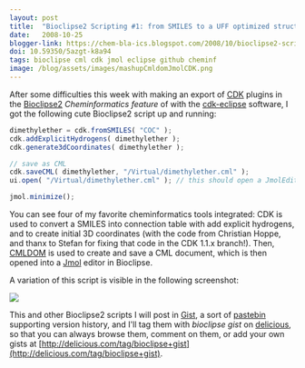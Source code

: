 ```yaml
---
layout: post
title:  "Bioclipse2 Scripting #1: from SMILES to a UFF optimized structure in Jmol"
date:   2008-10-25
blogger-link: https://chem-bla-ics.blogspot.com/2008/10/bioclipse2-scripting-1-from-smiles-to.html
doi: 10.59350/5azgt-k8a94
tags: bioclipse cml cdk jmol eclipse github cheminf
image: /blog/assets/images/mashupCmldomJmolCDK.png
---
```


After some difficulties this week with making an export of [CDK](http://cdk.sf.net/) plugins in the
[Bioclipse2](http://www.bioclipse.net/) *Cheminformatics feature* of with the [cdk-eclipse](http://cdk.svn.sourceforge.net/viewvc/cdk/cdk-eclipse/trunk/)
software, I got the following cute Bioclipse2 script up and running:

```javascript
dimethylether = cdk.fromSMILES( "COC" );
cdk.addExplicitHydrogens( dimethylether );
cdk.generate3dCoordinates( dimethylether );

// save as CML
cdk.saveCML( dimethylether, "/Virtual/dimethylether.cml" );
ui.open( "/Virtual/dimethylether.cml" ); // this should open a JmolEditor

jmol.minimize();
```

You can see four of my favorite cheminformatics tools integrated: CDK is used to convert a SMILES into connection table with add explicit
hydrogens, and to create initial 3D coordinates (with the code from Christian Hoppe, and thanx to Stefan for fixing that code in the
CDK 1.1.x branch!). Then, [CMLDOM](http://cml.sourceforge.net/) is used to create and save a CML document, which is then opened into a
[Jmol](http://www.jmol.org/) editor in Bioclipse.

A variation of this script is visible in the following screenshot:

![](/blog/assets/images/mashupCmldomJmolCDK.png)

This and other Bioclipse2 scripts I will post in [Gist](http://gist.github.com/), a sort of [pastebin](http://en.wikipedia.org/wiki/Pastebin)
supporting version history, and I'll tag them with *bioclipse gist* on [delicious](http://delicious.com/egonw/), so that you can always
browse them, comment on them, or add your own gists at
[http://delicious.com/tag/bioclipse+gist](http://delicious.com/tag/bioclipse+gist).
